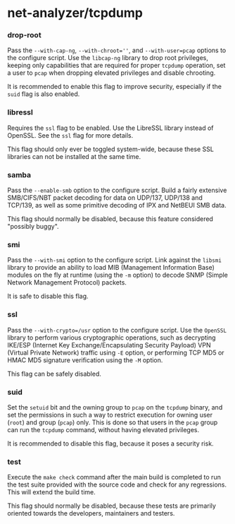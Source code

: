 # net-analyzer/tcpdump

### drop-root
Pass the `--with-cap-ng`, `--with-chroot=''`, and `--with-user=pcap` options to the configure script. Use the `libcap-ng` library to drop root privileges, keeping only capabilities that are required for proper `tcpdump` operation, set a user to `pcap` when dropping elevated privileges and disable chrooting.

It is recommended to enable this flag to improve security, especially if the `suid` flag is also enabled.

### libressl
Requires the `ssl` flag to be enabled. Use the LibreSSL library instead of OpenSSL. See the `ssl` flag for more details.

This flag should only ever be toggled system-wide, because these SSL libraries can not be installed at the same time.

### samba
Pass the `--enable-smb` option to the configure script. Build a fairly extensive SMB/CIFS/NBT packet decoding for data on UDP/137, UDP/138 and TCP/139, as well as some primitive decoding of IPX and NetBEUI SMB data.

This flag should normally be disabled, because this feature considered "possibly buggy".

### smi
Pass the `--with-smi` option to the configure script. Link against the `libsmi` library to provide an ability to load MIB (Management Information Base) modules on the fly at runtime (using the `-m` option) to decode SNMP (Simple Network Management Protocol) packets.

It is safe to disable this flag.

### ssl
Pass the `--with-crypto=/usr` option to the configure script. Use the `OpenSSL` library to perform various cryptographic operations, such as decrypting IKE/ESP (Internet Key Exchange/Encapsulating Security Payload) VPN (Virtual Private Network) traffic using `-E` option, or performing TCP MD5 or HMAC MD5 signature verification using the `-M` option.

This flag can be safely disabled.

### suid
Set the `setuid` bit and the owning group to `pcap` on the `tcpdump` binary, and set the permissions in such a way to restrict execution for owning user (`root`) and group (`pcap`) only. This is done so that users in the `pcap` group can run the `tcpdump` command, without having elevated privileges.

It is recommended to disable this flag, because it poses a security risk.

### test
Execute the `make check` command after the main build is completed to run the test suite provided with the source code and check for any regressions. This will extend the build time.

This flag should normally be disabled, because these tests are primarily oriented towards the developers, maintainers and testers.
